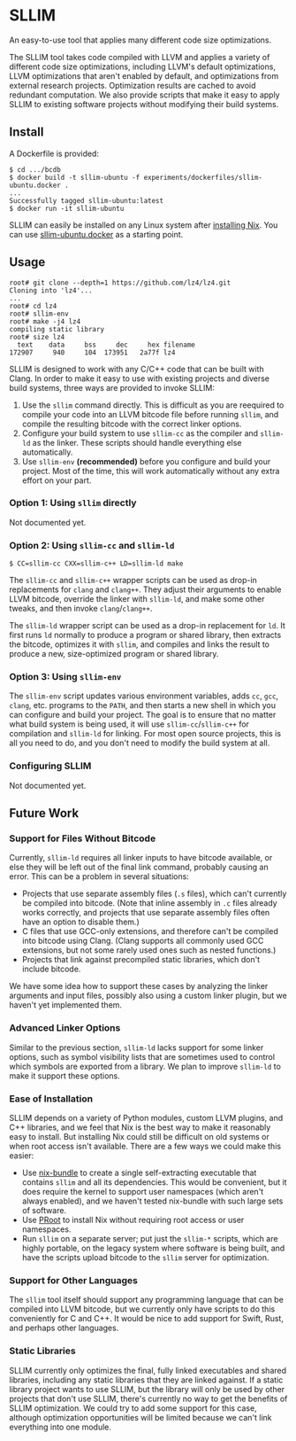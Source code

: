 # SLLIM

An easy-to-use tool that applies many different code size optimizations.

The SLLIM tool takes code compiled with LLVM and applies a variety of
different code size optimizations, including LLVM's default optimizations,
LLVM optimizations that aren't enabled by default, and optimizations
from external research projects. Optimization results are cached to
avoid redundant computation. We also provide scripts that make it
easy to apply SLLIM to existing software projects without modifying
their build systems.

## Install

A Dockerfile is provided:

```shell
$ cd .../bcdb
$ docker build -t sllim-ubuntu -f experiments/dockerfiles/sllim-ubuntu.docker .
...
Successfully tagged sllim-ubuntu:latest
$ docker run -it sllim-ubuntu
```

SLLIM can easily be installed on any Linux system after
[installing Nix](https://nixos.org/download.html). You can use
[sllim-ubuntu.docker](experiments/dockerfiles/sllim-ubuntu.docker)
as a starting point.

## Usage

```shell
root# git clone --depth=1 https://github.com/lz4/lz4.git
Cloning into 'lz4'...
...
root# cd lz4
root# sllim-env
root# make -j4 lz4
compiling static library
root# size lz4
  text    data     bss     dec     hex filename
172907     940     104  173951   2a77f lz4
```

SLLIM is designed to work with any C/C++ code that can be built with Clang.
In order to make it easy to use with existing projects and diverse build systems,
three ways are provided to invoke SLLIM:

1. Use the `sllim` command directly. This is difficult as you are
   reequired to compile your code into an LLVM bitcode file before
   running `sllim`, and compile the resulting bitcode with the correct linker options.
2. Configure your build system to use `sllim-cc` as the compiler
   and `sllim-ld` as the linker. These scripts should handle
   everything else automatically.
3. Use `sllim-env` **(recommended)** before you configure and build
   your project. Most of the time, this will work automatically without
   any extra effort on your part.

### Option 1: Using `sllim` directly

Not documented yet.

### Option 2: Using `sllim-cc` and `sllim-ld`

```shell
$ CC=sllim-cc CXX=sllim-c++ LD=sllim-ld make
```

The `sllim-cc` and `sllim-c++` wrapper scripts can be used as drop-in
replacements for `clang` and `clang++`. They adjust their arguments
to enable LLVM bitcode, override the linker with `sllim-ld`, and make
some other tweaks, and then invoke `clang`/`clang++`.

The `sllim-ld` wrapper script can be used as a drop-in replacement for `ld`.
It first runs `ld` normally to produce a program or shared library,
then extracts the bitcode, optimizes it with `sllim`, and compiles
and links the result to produce a new, size-optimized program or shared library.

### Option 3: Using `sllim-env`

The `sllim-env` script updates various environment variables,
adds `cc`, `gcc`, `clang`, etc. programs to the `PATH`,
and then starts a new shell in which you can configure and build
your project. The goal is to ensure that no matter what build
system is being used, it will use `sllim-cc`/`sllim-c++` for
compilation and `sllim-ld` for linking. For most open source
projects, this is all you need to do, and you don't need to
modify the build system at all.

### Configuring SLLIM

Not documented yet.

## Future Work

### Support for Files Without Bitcode

Currently, `sllim-ld` requires all linker inputs to have bitcode available,
or else they will be left out of the final link command, probably causing
an error. This can be a problem in several situations:

- Projects that use separate assembly files (`.s` files), which can't
  currently be compiled into bitcode. (Note that inline assembly in `.c` files
  already works correctly, and projects that use separate assembly files
  often have an option to disable them.)
- C files that use GCC-only extensions, and therefore can't be compiled
  into bitcode using Clang. (Clang supports all commonly used GCC extensions,
  but not some rarely used ones such as nested functions.)
- Projects that link against precompiled static libraries, which don't
  include bitcode.

We have some idea how to support these cases by analyzing the linker
arguments and input files, possibly also using a custom linker plugin,
but we haven't yet implemented them.

### Advanced Linker Options

Similar to the previous section, `sllim-ld` lacks support for some linker options,
such as symbol visibility lists that are sometimes used to control which
symbols are exported from a library. We plan to improve `sllim-ld` to make it
support these options.

### Ease of Installation

SLLIM depends on a variety of Python modules, custom LLVM plugins,
and C++ libraries, and we feel that Nix is the best way to make it
reasonably easy to install. But installing Nix could still be difficult
on old systems or when root access isn't available.
There are a few ways we could make this easier:

- Use [nix-bundle](https://github.com/matthewbauer/nix-bundle) to create a single self-extracting executable
  that contains `sllim` and all its dependencies. This would be convenient,
  but it does require the kernel to support user namespaces (which aren't always enabled),
  and we haven't tested nix-bundle with such large sets of software.
- Use [PRoot](https://proot-me.github.io/) to install Nix without requiring root access or user namespaces.
- Run `sllim` on a separate server; put just the `sllim-*` scripts,
  which are highly portable, on the legacy system where software is being built,
  and have the scripts upload bitcode to the `sllim` server for optimization.

### Support for Other Languages

The `sllim` tool itself should support any programming language
that can be compiled into LLVM bitcode, but we currently only
have scripts to do this conveniently for C and C++. It would be
nice to add support for Swift, Rust, and perhaps other languages.

### Static Libraries

SLLIM currently only optimizes the final, fully linked executables
and shared libraries, including any static libraries that they are linked against.
If a static library project wants to use SLLIM, but the library will only be used by
other projects that don't use SLLIM, there's currently no way to get the
benefits of SLLIM optimization. We could try to add some support for this case,
although optimization opportunities will be limited because
we can't link everything into one module.
